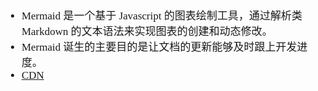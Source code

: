<span  style="font-family: Simsun,serif; font-size: 17px; ">

- Mermaid 是一个基于 Javascript 的图表绘制工具，通过解析类 Markdown 的文本语法来实现图表的创建和动态修改。
- Mermaid 诞生的主要目的是让文档的更新能够及时跟上开发进度。
- [CDN](https://www.jsdelivr.com/package/npm/mermaid?tab=files&version=9.3.0)


</span>